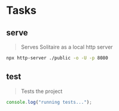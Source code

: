 # Tasks

## serve

> Serves Solitaire as a local http server

```sh
npx http-server ./public -o -U -p 8080
```

## test

> Tests the project

```js
console.log("running tests...");
```
